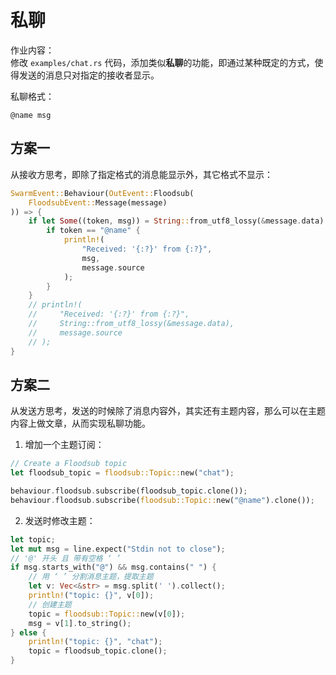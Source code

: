 # 私聊
作业内容：<br>
修改 `examples/chat.rs` 代码，添加类似**私聊**的功能，即通过某种既定的方式，使得发送的消息只对指定的接收者显示。

私聊格式：
```
@name msg
```

## 方案一
从接收方思考，即除了指定格式的消息能显示外，其它格式不显示：
```rust
SwarmEvent::Behaviour(OutEvent::Floodsub(
    FloodsubEvent::Message(message)
)) => {
    if let Some((token, msg)) = String::from_utf8_lossy(&message.data).split_once(' ') {
        if token == "@name" {
            println!(
                "Received: '{:?}' from {:?}",
                msg,
                message.source
            );
        }
    }
    // println!(
    //     "Received: '{:?}' from {:?}",
    //     String::from_utf8_lossy(&message.data),
    //     message.source
    // );
}
```

## 方案二
从发送方思考，发送的时候除了消息内容外，其实还有主题内容，那么可以在主题内容上做文章，从而实现私聊功能。

1. 增加一个主题订阅：
```rust
// Create a Floodsub topic
let floodsub_topic = floodsub::Topic::new("chat");

behaviour.floodsub.subscribe(floodsub_topic.clone());
behaviour.floodsub.subscribe(floodsub::Topic::new("@name").clone());
```

2. 发送时修改主题：
```rust
let topic;
let mut msg = line.expect("Stdin not to close");
// '@' 开头 且 带有空格 ‘ ’
if msg.starts_with("@") && msg.contains(" ") {
    // 用 ‘ ’ 分割消息主题，提取主题
    let v: Vec<&str> = msg.split(' ').collect();
    println!("topic: {}", v[0]);
    // 创建主题
    topic = floodsub::Topic::new(v[0]);
    msg = v[1].to_string();
} else {
    println!("topic: {}", "chat");
    topic = floodsub_topic.clone();
}
```
